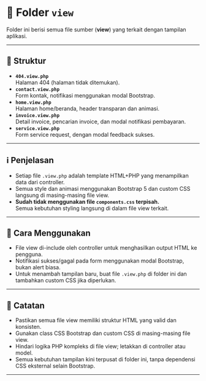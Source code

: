 # 📄 Folder `view`

Folder ini berisi semua file sumber (**view**) yang terkait dengan tampilan aplikasi.

---

## 📁 Struktur

- **`404.view.php`**  
  Halaman 404 (halaman tidak ditemukan).
- **`contact.view.php`**  
  Form kontak, notifikasi menggunakan modal Bootstrap.
- **`home.view.php`**  
  Halaman home/beranda, header transparan dan animasi.
- **`invoice.view.php`**  
  Detail invoice, pencarian invoice, dan modal notifikasi pembayaran.
- **`service.view.php`**  
  Form service request, dengan modal feedback sukses.

---

## ℹ️ Penjelasan

- Setiap file `.view.php` adalah template HTML+PHP yang menampilkan data dari controller.
- Semua style dan animasi menggunakan Bootstrap 5 dan custom CSS langsung di masing-masing file view.
- **Sudah tidak menggunakan file `components.css` terpisah.**  
  Semua kebutuhan styling langsung di dalam file view terkait.

---

## 🚀 Cara Menggunakan

- File view di-include oleh controller untuk menghasilkan output HTML ke pengguna.
- Notifikasi sukses/gagal pada form menggunakan modal Bootstrap, bukan alert biasa.
- Untuk menambah tampilan baru, buat file `.view.php` di folder ini dan tambahkan custom CSS jika diperlukan.

---

## 📝 Catatan

- Pastikan semua file view memiliki struktur HTML yang valid dan konsisten.
- Gunakan class CSS Bootstrap dan custom CSS di masing-masing file view.
- Hindari logika PHP kompleks di file view; letakkan di controller atau model.
- Semua kebutuhan tampilan kini terpusat di folder ini, tanpa dependensi CSS eksternal selain Bootstrap.

---